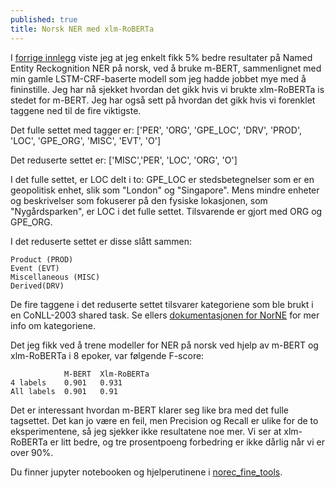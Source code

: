 ```yaml
---
published: true
title: Norsk NER med xlm-RoBERTa
---
```

I [forrige innlegg](https://egilron.github.io/2021/01/27/norne-NER.html) viste jeg at jeg enkelt fikk 5% bedre resultater på Named Entity Reckognition NER på norsk, ved å bruke m-BERT, sammenlignet med min gamle LSTM-CRF-baserte modell som jeg hadde jobbet mye med å fininstille. Jeg har nå sjekket hvordan det gikk hvis vi brukte xlm-RoBERTa is stedet for m-BERT. Jeg har også sett på hvordan det gikk hvis vi forenklet taggene ned til de fire viktigste. 

Det fulle settet med tagger er: 
['PER', 'ORG', 'GPE_LOC', 'DRV', 'PROD', 'LOC', 'GPE_ORG',  'MISC', 'EVT', 'O']

Det reduserte settet er:
['MISC','PER',  'LOC', 'ORG', 'O']

I det fulle settet, er LOC delt i to: GPE_LOC er stedsbetegnelser som er en geopolitisk enhet, slik som "London" og "Singapore". Mens mindre enheter og beskrivelser som fokuserer på den fysiske lokasjonen, som "Nygårdsparken", er LOC i det fulle settet. Tilsvarende er gjort med ORG og GPE_ORG.

I det reduserte settet er disse slått sammen:
```
Product (PROD)
Event (EVT)
Miscellaneous (MISC)
Derived(DRV)
```
De fire taggene i det reduserte settet tilsvarer kategoriene som ble brukt i en CoNLL-2003 shared task. Se ellers [dokumentasjonen for NorNE](https://github.com/ltgoslo/norne) for mer info om kategoriene.

Det jeg fikk ved å trene modeller for NER på norsk ved hjelp av m-BERT og xlm-RoBERTa i 8 epoker, var følgende F-score:
```
			M-BERT	Xlm-RoBERTa
4 labels	0.901	0.931
All labels	0.901	0.91
```
Det er interessant hvordan m-BERT klarer seg like bra med det fulle tagsettet. Det kan jo være en feil, men Precision og Recall er ulike for de to eksperimentene, så jeg sjekker ikke resultatene noe mer. Vi ser at xlm-RoBERTa er litt bedre, og tre prosentpoeng forbedring er ikke dårlig når vi er over 90%.

Du finner jupyter notebooken og hjelperutinene i [norec_fine_tools](https://github.com/egilron/norec_fine_tools).